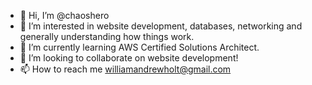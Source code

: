 - 👋 Hi, I’m @chaoshero
- 👀 I’m interested in website development, databases, networking and generally understanding how things work.
- 🌱 I’m currently learning AWS Certified Solutions Architect.
- 💞️ I’m looking to collaborate on website development!
- 📫 How to reach me williamandrewholt@gmail.com

<!---
chaoshero/chaoshero is a ✨ special ✨ repository because its `README.md` (this file) appears on your GitHub profile.
You can click the Preview link to take a look at your changes.
--->
